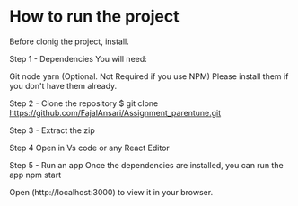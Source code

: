 # How to run the project 

Before clonig the project, install.

Step 1 - Dependencies
You will need:

Git
node
yarn (Optional. Not Required if you use NPM)
Please install them if you don't have them already.

Step 2 - Clone the repository
$ git clone https://github.com/FajalAnsari/Assignment_parentune.git

Step 3 - Extract the zip 

Step 4 Open in Vs code or any React Editor

Step 5 - Run an app
Once the dependencies are installed, you can run the app
npm start

Open (http://localhost:3000) to view it in your browser.


